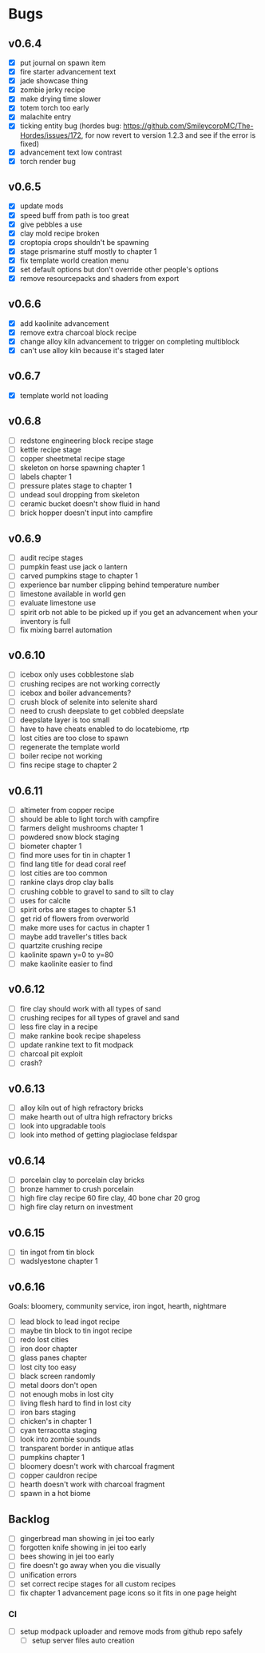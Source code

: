 # Bugs

## v0.6.4

- [x] put journal on spawn item
- [x] fire starter advancement text
- [x] jade showcase thing
- [x] zombie jerky recipe
- [x] make drying time slower
- [x] totem torch too early
- [x] malachite entry
- [x] ticking entity bug (hordes bug: https://github.com/SmileycorpMC/The-Hordes/issues/172, for now revert to version 1.2.3 and see if the error is fixed)
- [x] advancement text low contrast
- [x] torch render bug

## v0.6.5

- [x] update mods
- [x] speed buff from path is too great
- [x] give pebbles a use
- [x] clay mold recipe broken
- [x] croptopia crops shouldn't be spawning
- [x] stage prismarine stuff mostly to chapter 1
- [x] fix template world creation menu
- [x] set default options but don't override other people's options
- [x] remove resourcepacks and shaders from export

## v0.6.6

- [x] add kaolinite advancement
- [x] remove extra charcoal block recipe
- [x] change alloy kiln advancement to trigger on completing multiblock
- [x] can't use alloy kiln because it's staged later

## v0.6.7

- [x] template world not loading

## v0.6.8

- [ ] redstone engineering block recipe stage
- [ ] kettle recipe stage
- [ ] copper sheetmetal recipe stage
- [ ] skeleton on horse spawning chapter 1
- [ ] labels chapter 1
- [ ] pressure plates stage to chapter 1
- [ ] undead soul dropping from skeleton
- [ ] ceramic bucket doesn't show fluid in hand
- [ ] brick hopper doesn't input into campfire

## v0.6.9

- [ ] audit recipe stages
- [ ] pumpkin feast use jack o lantern
- [ ] carved pumpkins stage to chapter 1
- [ ] experience bar number clipping behind temperature number
- [ ] limestone available in world gen
- [ ] evaluate limestone use
- [ ] spirit orb not able to be picked up if you get an advancement when your inventory is full
- [ ] fix mixing barrel automation

## v0.6.10

- [ ] icebox only uses cobblestone slab
- [ ] crushing recipes are not working correctly
- [ ] icebox and boiler advancements?
- [ ] crush block of selenite into selenite shard
- [ ] need to crush deepslate to get cobbled deepslate
- [ ] deepslate layer is too small
- [ ] have to have cheats enabled to do locatebiome, rtp
- [ ] lost cities are too close to spawn
- [ ] regenerate the template world
- [ ] boiler recipe not working
- [ ] fins recipe stage to chapter 2

## v0.6.11

- [ ] altimeter from copper recipe
- [ ] should be able to light torch with campfire
- [ ] farmers delight mushrooms chapter 1
- [ ] powdered snow block staging
- [ ] biometer chapter 1
- [ ] find more uses for tin in chapter 1
- [ ] find lang title for dead coral reef
- [ ] lost cities are too common
- [ ] rankine clays drop clay balls
- [ ] crushing cobble to gravel to sand to silt to clay
- [ ] uses for calcite
- [ ] spirit orbs are stages to chapter 5.1
- [ ] get rid of flowers from overworld
- [ ] make more uses for cactus in chapter 1
- [ ] maybe add traveller's titles back
- [ ] quartzite crushing recipe
- [ ] kaolinite spawn y=0 to y=80
- [ ] make kaolinite easier to find

## v0.6.12

- [ ] fire clay should work with all types of sand
- [ ] crushing recipes for all types of gravel and sand
- [ ] less fire clay in a recipe
- [ ] make rankine book recipe shapeless
- [ ] update rankine text to fit modpack
- [ ] charcoal pit exploit
- [ ] crash?

## v0.6.13

- [ ] alloy kiln out of high refractory bricks
- [ ] make hearth out of ultra high refractory bricks
- [ ] look into upgradable tools
- [ ] look into method of getting plagioclase feldspar

## v0.6.14

- [ ] porcelain clay to porcelain clay bricks
- [ ] bronze hammer to crush porcelain
- [ ] high fire clay recipe 60 fire clay, 40 bone char 20 grog
- [ ] high fire clay return on investment

## v0.6.15

- [ ] tin ingot from tin block
- [ ] wadslyestone chapter 1

## v0.6.16

Goals: bloomery, community service, iron ingot, hearth, nightmare

- [ ] lead block to lead ingot recipe
- [ ] maybe tin block to tin ingot recipe
- [ ] redo lost cities
- [ ] iron door chapter
- [ ] glass panes chapter
- [ ] lost city too easy
- [ ] black screen randomly
- [ ] metal doors don't open
- [ ] not enough mobs in lost city
- [ ] living flesh hard to find in lost city
- [ ] iron bars staging
- [ ] chicken's in chapter 1
- [ ] cyan terracotta staging
- [ ] look into zombie sounds
- [ ] transparent border in antique atlas
- [ ] pumpkins chapter 1
- [ ] bloomery doesn't work with charcoal fragment
- [ ] copper cauldron recipe
- [ ] hearth doesn't work with charcoal fragment
- [ ] spawn in a hot biome

## Backlog

- [ ] gingerbread man showing in jei too early
- [ ] forgotten knife showing in jei too early
- [ ] bees showing in jei too early
- [ ] fire doesn't go away when you die visually
- [ ] unification errors
- [ ] set correct recipe stages for all custom recipes
- [ ] fix chapter 1 advancement page icons so it fits in one page height

### CI

- [ ] setup modpack uploader and remove mods from github repo safely
  - [ ] setup server files auto creation
